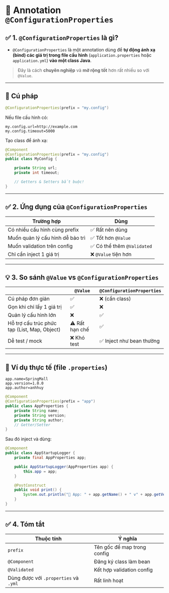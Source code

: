 # 🌱 Annotation **`@ConfigurationProperties`**

## ✅ 1. `@ConfigurationProperties` là gì?

- `@ConfigurationProperties` là một annotation dùng để **tự động ánh xạ (bind) các giá trị trong file cấu hình** (`application.properties` hoặc `application.yml`) **vào một class Java**.

> Đây là cách **chuyên nghiệp** và **mở rộng tốt** hơn rất nhiều so với `@Value`.

---

## 📘 Cú pháp

```java
@ConfigurationProperties(prefix = "my.config")
```

Nếu file cấu hình có:

```properties
my.config.url=http://example.com
my.config.timeout=5000
```

Tạo class để ánh xạ:

```java
@Component
@ConfigurationProperties(prefix = "my.config")
public class MyConfig {

    private String url;
    private int timeout;

    // Getters & Setters bắt buộc!
}
```

---

## ✅ 2. Ứng dụng của `@ConfigurationProperties`

| Trường hợp                       | Dùng                        |
| -------------------------------- | --------------------------- |
| Có nhiều cấu hình cùng prefix    | ✅ Rất nên dùng             |
| Muốn quản lý cấu hình dễ bảo trì | ✅ Tốt hơn `@Value`         |
| Muốn validation trên config      | ✅ Có thể thêm `@Validated` |
| Chỉ cần inject 1 giá trị         | ❌ `@Value` tiện hơn        |

---

## 💡 3. So sánh `@Value` vs `@ConfigurationProperties`

|                                              | `@Value`       | `@ConfigurationProperties` |
| -------------------------------------------- | -------------- | -------------------------- |
| Cú pháp đơn giản                             | ✅             | ❌ (cần class)             |
| Gọn khi chỉ lấy 1 giá trị                    | ✅             | ❌                         |
| Quản lý cấu hình lớn                         | ❌             | ✅                         |
| Hỗ trợ cấu trúc phức tạp (List, Map, Object) | ⚠️ Rất hạn chế | ✅                         |
| Dễ test / mock                               | ❌ Khó test    | ✅ Inject như bean thường  |

---

## 🧪 Ví dụ thực tế (file `.properties`)

```properties
app.name=SpringMall
app.version=1.0.0
app.author=anhhuy
```

```java
@Component
@ConfigurationProperties(prefix = "app")
public class AppProperties {
    private String name;
    private String version;
    private String author;
    // Getter/Setter
}
```

Sau đó inject và dùng:

```java
@Component
public class AppStartupLogger {
    private final AppProperties app;

    public AppStartupLogger(AppProperties app) {
        this.app = app;
    }

    @PostConstruct
    public void print() {
        System.out.println("🔧 App: " + app.getName() + " v" + app.getVersion());
    }
}
```

---

## ✅ 4. Tóm tắt

| Thuộc tính                            | Ý nghĩa                     |
| ------------------------------------- | --------------------------- |
| `prefix`                              | Tên gốc để map trong config |
| `@Component`                          | Đăng ký class làm bean      |
| `@Validated`                          | Kết hợp validation config   |
| Dùng được với `.properties` và `.yml` | Rất linh hoạt               |
